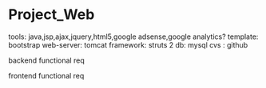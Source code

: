 Project_Web
===========

tools: java,jsp,ajax,jquery,html5,google adsense,google analytics?
template: bootstrap
web-server: tomcat
framework: struts 2
db: mysql
cvs : github

backend functional req

frontend functional req 
